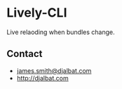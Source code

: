 # Lively-CLI

Live relaoding when bundles change.

## Contact

- james.smith@djalbat.com
- http://djalbat.com
